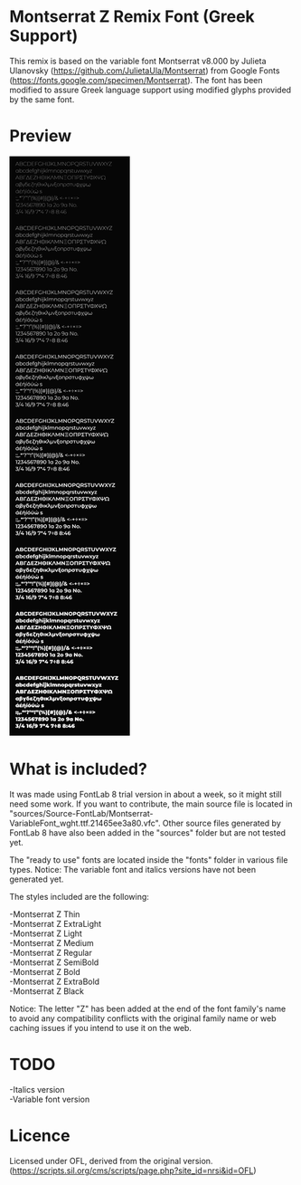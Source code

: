 # Montserrat Z Remix Font (Greek Support)

This remix is based on the variable font Montserrat v8.000 by Julieta Ulanovsky (https://github.com/JulietaUla/Montserrat) from Google Fonts (https://fonts.google.com/specimen/Montserrat). The font has been modified to assure Greek language support using modified glyphs provided by the same font. 

# Preview
![Preview](preview.png)

# What is included?

It was made using FontLab 8 trial version in about a week, so it might still need some work. If you want to contribute, the main source file is located in "sources/Source-FontLab/Montserrat-VariableFont_wght.ttf.21465ee3a80.vfc". Other source files generated by FontLab 8 have also been added in the "sources" folder but are not tested yet.

The "ready to use" fonts are located inside the "fonts" folder in various file types. Notice: The variable font and italics versions have not been generated yet.

The styles included are the following:  

-Montserrat Z Thin  
-Montserrat Z ExtraLight  
-Montserrat Z Light  
-Montserrat Z Medium  
-Montserrat Z Regular  
-Montserrat Z SemiBold  
-Montserrat Z Bold  
-Montserrat Z ExtraBold  
-Montserrat Z Black  

Notice: The letter "Z" has been added at the end of the font family's name to avoid any compatibility conflicts with the original family name or web caching issues if you intend to use it on the web.

# TODO

-Italics version  
-Variable font version  
 
# Licence

Licensed under OFL, derived from the original version. (https://scripts.sil.org/cms/scripts/page.php?site_id=nrsi&id=OFL)
